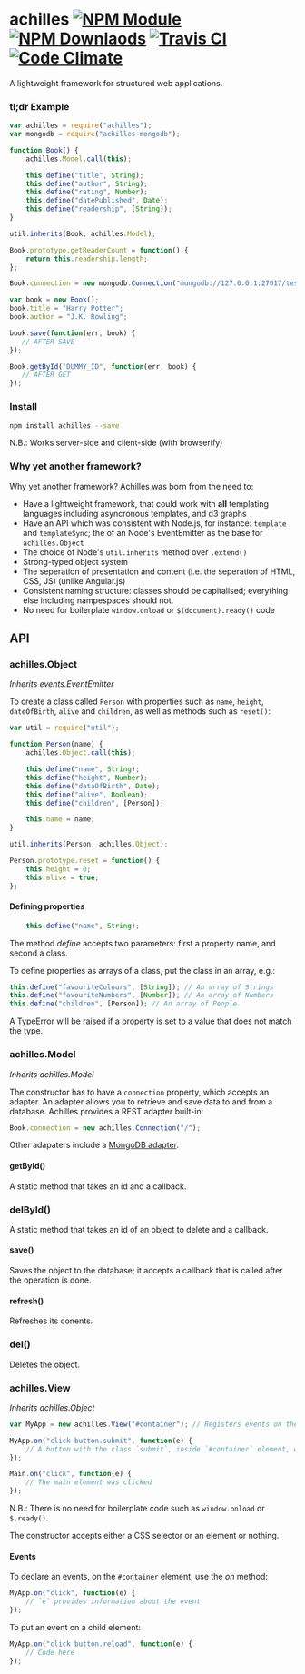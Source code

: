 achilles [![NPM Module](http://img.shields.io/npm/v/achilles.svg?style=flat-square)](https://npmjs.org/package/achilles) [![NPM Downlaods](http://img.shields.io/npm/dm/achilles.svg?style=flat-square)](https://npmjs.org/package/achilles) [![Travis CI](http://img.shields.io/travis/TheMuses/achilles.svg?style=flat-square)](https://travis-ci.org/TheMuses/achilles) [![Code Climate](http://img.shields.io/codeclimate/github/TheMuses/achilles.svg?style=flat-square)](https://codeclimate.com/github/TheMuses/achilles)
========

A lightweight framework for structured web applications.


### tl;dr Example
```js
var achilles = require("achilles");
var mongodb = require("achilles-mongodb");

function Book() {
    achilles.Model.call(this);

    this.define("title", String);
    this.define("author", String);
    this.define("rating", Number);
    this.define("datePublished", Date);
    this.define("readership", [String]);
}

util.inherits(Book, achilles.Model);

Book.prototype.getReaderCount = function() {
    return this.readership.length;
};

Book.connection = new mongodb.Connection("mongodb://127.0.0.1:27017/test");

var book = new Book();
book.title = "Harry Potter";
book.author = "J.K. Rowling";

book.save(function(err, book) {
   // AFTER SAVE
});

Book.getById("DUMMY_ID", function(err, book) {
   // AFTER GET   
});
```

### Install
```bash
npm install achilles --save
```

N.B.: Works server-side and client-side (with browserify)

### Why yet another framework?
Why yet another framework? Achilles was born from the need to:
- Have a lightweight framework, that could work with **all** templating languages including asyncronous templates, and d3 graphs
- Have an API which was consistent with Node.js, for instance: `template` and `templateSync`; the of an Node's EventEmitter as the base for `achilles.Object`
- The choice of Node's `util.inherits` method over `.extend()` 
- Strong-typed object system
- The seperation of presentation and content (i.e. the seperation of HTML, CSS, JS) (unlike Angular.js)
- Consistent naming structure: classes should be capitalised; everything else including nampespaces should not.
- No need for boilerplate `window.onload` or `$(document).ready()` code

## API

### achilles.Object 
*Inherits events.EventEmitter*

To create a class called `Person` with properties such as `name`, `height`, `dateOfBirth`, `alive` and `children`, as well as methods such as `reset()`:

```js
var util = require("util");

function Person(name) {
    achilles.Object.call(this);

    this.define("name", String);
    this.define("height", Number);
    this.define("dataOfBirth", Date);
    this.define("alive", Boolean);
    this.define("children", [Person]);

    this.name = name;
}

util.inherits(Person, achilles.Object);

Person.prototype.reset = function() {
    this.height = 0;
    this.alive = true;
};

```

#### Defining properties
```js
    this.define("name", String);
```

The method *define* accepts two parameters: first a property name, and second a class. 

To define properties as arrays of a class, put the class in an array, e.g.:

```js
this.define("favouriteColours", [String]); // An array of Strings
this.define("favouriteNumbers", [Number]); // An array of Numbers
this.define("children", [Person]); // An array of People
```

A TypeError will be raised if a property is set to a value that does not match the type.

### achilles.Model
*Inherits achilles.Model*

The constructor has to have a `connection` property, which accepts an adapter. An adapter allows you to retrieve and save data to and from a database. Achilles provides a REST adapter built-in:

```js
Book.connection = new achilles.Connection("/");
```

Other adapaters include a [MongoDB adapter](https://github.com/TheMuses/achilles-mongodb).

#### getById()
A static method that takes an id and a callback.

### delById()
A static method that takes an id of an object to delete and a callback.

#### save()
Saves the object to the database; it accepts a callback that is called after the operation is done.

#### refresh()
Refreshes its conents.

### del()
Deletes the object.

### achilles.View
*Inherits achilles.Object*

```js
var MyApp = new achilles.View("#container"); // Registers events on the <main> element

MyApp.on("click button.submit", function(e) {
    // A button with the class `submit`, inside `#container` element, was clicked
});

Main.on("click", function(e) {
    // The main element was clicked
});
```

N.B.: There is no need for boilerplate code such as `window.onload` or `$.ready()`.

The constructor accepts either a CSS selector or an element or nothing.

#### Events
To declare an events, on the `#container` element, use the *on* method:
```js
MyApp.on("click", function(e) {
    // `e` provides information about the event
});
```

To put an event on a child element:
```js
MyApp.on("click button.reload", function(e) {
    // Code here
});
```
